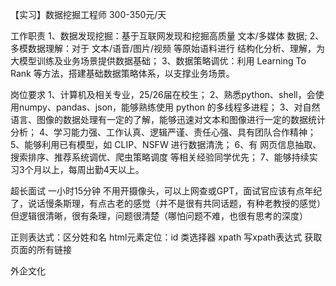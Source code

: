 【实习】数据挖掘工程师 300-350元/天

工作职责
1、数据发现挖掘：基于互联网发现和挖掘高质量 文本/多媒体 数据;
2、多模数据理解：对于 文本/语音/图片/视频 等原始语料进行 结构化分析、理解，为大模型训练及业务场景提供数据基础；
3、数据策略调优：利用 Learning To Rank 等方法，搭建基础数据策略体系，以支撑业务场景。 
 
岗位要求
1、计算机及相关专业，25/26届在校生；
2、熟悉python、shell，会使用numpy、pandas、json，能够熟练使用 python 的多线程多进程；
3、对自然语言、图像的数据处理有一定的了解，能够迅速对文本和图像进行一定的数据统计分析；
4、学习能力强、工作认真、逻辑严谨、责任心强、具有团队合作精神；
5、能够利用已有模型，如 CLIP、NSFW 进行数据清洗；
6、有 网页信息抽取、搜索排序、推荐系统调优、爬虫策略调度 等相关经验同学优先；
7、能够持续实习3个月以上，每周出勤4天以上。


超长面试 一小时15分钟
不用开摄像头，可以上网查或GPT，面试官应该有点年纪了，说话慢条斯理，有点古老的感觉（并不是很有共同话题，有种老教授的感觉）但逻辑很清晰，很有条理，问题很清楚（哪怕问题不难，也很有思考的深度）

正则表达式：区分姓和名
html元素定位：id 类选择器 xpath 写xpath表达式 获取页面的所有链接

外企文化